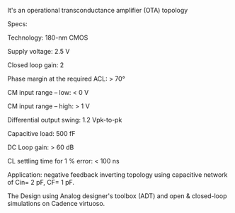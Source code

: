 It's an operational transconductance amplifier (OTA) topology 

Specs:

Technology: 180-nm CMOS

Supply voltage: 2.5 V

Closed loop gain: 2

Phase margin at the required ACL: > 70°

CM input range – low: < 0 V

CM input range – high: > 1 V

Differential output swing: 1.2 Vpk-to-pk

Capacitive load: 500 fF

DC Loop gain: > 60 dB

CL settling time for 1 % error: < 100 ns

Application: 
negative feedback inverting topology using capacitive network of Cin= 2 pF, CF= 1 pF.

The Design using Analog designer's toolbox (ADT) and open & closed-loop simulations on Cadence virtuoso.
